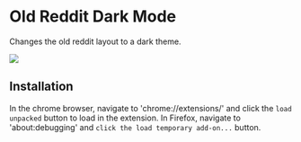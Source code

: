 #
# Old Reddit Dark Mode

Changes the old reddit layout to a dark theme.

![](https://i.imgur.com/1362e57.png)

## Installation

In the chrome browser, navigate to 'chrome://extensions/' and click the `load unpacked` button to load in the extension. In Firefox, navigate to 'about:debugging' and `click the load temporary add-on...` button.